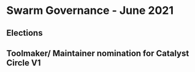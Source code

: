 # Swarm Governance - June 2021

## Elections

## Toolmaker/ Maintainer nomination for Catalyst Circle V1

